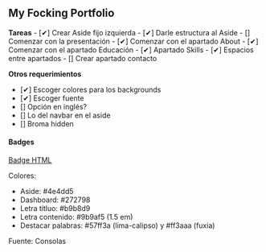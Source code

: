 ## My Focking Portfolio
  **Tareas**
    - [✔] Crear Aside fijo izquierda
    - [✔] Darle estructura al Aside
    - [] Comenzar con la presentación
    - [✔] Comenzar con el apartado About
    - [✔] Comenzar con el apartado Educación
    - [✔] Apartado Skills
    - [✔] Espacios entre apartados
    - [] Crear apartado contacto

  **Otros requerimientos**
  - [✔] Escoger colores para los backgrounds
  - [✔] Escoger fuente
  - [] Opción en inglés?
  - [] Lo del navbar en el aside
  - [] Broma hidden


#### Badges

[Badge HTML](https://img.shields.io/badge/html5-%23E65100.svg?style=for-the-badge&logo=html5&logoColor=white&color=%23E65100)


Colores: 

  - Aside: #4e4dd5
  - Dashboard: #272798
  - Letra títluo: #b9b8d9
  - Letra contenido: #9b9af5 (1.5 em)
  - Destacar palabras: #57ff3a (lima-calipso) y #ff3aaa (fuxia)

  Fuente: Consolas
